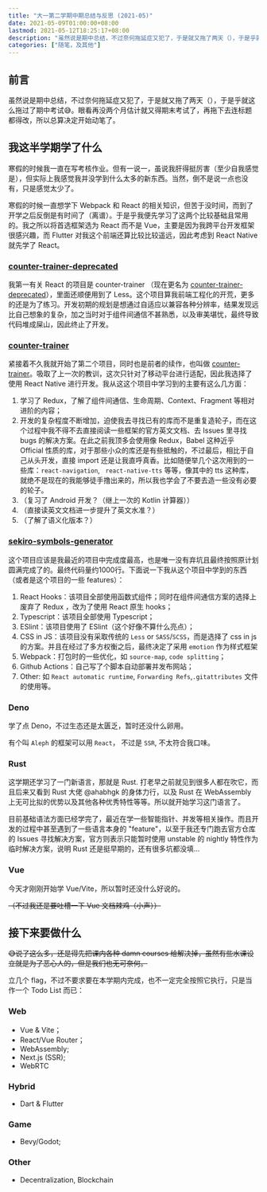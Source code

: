 ```yaml
---
title: "大一第二学期中期总结与反思 (2021-05)"
date: 2021-05-09T01:00:00+08:00
lastmod: 2021-05-12T18:25:17+08:00
description: "虽然说是期中总结，不过奈何拖延症又犯了，于是就又拖了两天（），于是乎就这么拖过了期中考试😅。眼看再没两个月估计就又得期末考试了，再拖下去连标题都得改，所以总算决定开始动笔了。"
categories: ["随笔，及其他"]
---
```


## 前言

虽然说是期中总结，不过奈何拖延症又犯了，于是就又拖了两天（），于是乎就这么拖过了期中考试😅。眼看再没两个月估计就又得期末考试了，再拖下去连标题都得改，所以总算决定开始动笔了。

## 我这半学期学了什么

寒假的时候我一直在写考核作业。但有一说一，虽说我肝得挺厉害（至少自我感觉是），但实际上我感觉我并没学到什么太多的新东西。当然，倒不是说一点也没有，只是感觉太少了。

寒假的时候一直想学下 Webpack 和 React 的相关知识，但苦于没时间，而到了开学之后反倒是有时间了（离谱）。于是乎我便先学习了这两个比较基础且常用的。我之所以将首选框架选为 React 而不是 Vue，主要是因为我跨平台开发框架很感兴趣，而 Flutter 对我这个前端还算比较比较遥远，因此考虑到 React Native 就先学了 React。

### [counter-trainer-deprecated](https://github.com/lomirus/counter-trainer-deprecated)

我第一有关 React 的项目是 counter-trainer （现在更名为 [counter-trainer-deprecated](https://github.com/lomirus/counter-trainer-deprecated)），里面还顺便用到了 Less。这个项目算我前端工程化的开荒，更多的还是为了练习。开发初期的规划是想通过自适应以兼容各种分辨率，结果发现远比自己想象的复杂，加之当时对于组件间通信不甚熟悉，以及审美堪忧，最终导致代码堆成屎山，因此终止了开发。

### [counter-trainer](https://github.com/lomirus/counter-trainer)

紧接着不久我就开始了第二个项目，同时也是前者的续作，也叫做 [counter-trainer](https://github.com/lomirus/counter-trainer)。吸取了上一次的教训，这次只针对了移动平台进行适配，因此我选择了使用 React Native 进行开发。我从这这个项目中学习到的主要有这么几方面：

1. 学习了 Redux，了解了组件间通信、生命周期、Context、Fragment 等相对进阶的内容；
2. 开发的复杂程度不断增加，迫使我去寻找已有的库而不是重复造轮子，而在这个过程中我不得不去直接阅读一些框架的官方英文文档、去 Issues 里寻找 bugs 的解决方案。在此之前我顶多会使用像 Redux，Babel 这种近乎 Official 性质的库，对于那些小众的库还是有些抵触的，不过最后，相比于自己从头开发，直接 import 还是让我直呼真香。比如随便举几个这次用到的一些库：`react-navigation`, ` react-native-tts` 等等，像其中的 tts 这种库，就绝不是现在的我能够徒手撸出来的，所以我也学会了不要去造一些没有必要的轮子。
3. （复习了 Android 开发？（继上一次的 Kotlin 计算器））
4. （直接读英文文档进一步提升了英文水准？）
5. （了解了语义化版本？）

### [sekiro-symbols-generator](https://github.com/lomirus/sekiro-symbols-generator)

这个项目应该是我最近的项目中完成度最高，也是唯一没有弃坑且最终按照原计划圆满完成了的。最终代码量约1000行。下面说一下我从这个项目中学到的东西（或者是这个项目的一些 features）：

1. React Hooks：该项目全部使用函数式组件；同时在组件间通信方案的选择上废弃了 Redux ，改为了使用 React 原生 hooks；
2. Typescript：该项目全部使用 Typescript；
3. ESlint：该项目使用了 ESlint（这个好像不算什么亮点）；
4. CSS in JS：该项目没有采取传统的 `Less` or `SASS`/`SCSS`，而是选择了 css in js 的方案。并且在经过了多方权衡之后，最终决定了采用 `emotion` 作为样式框架
5. Webpack：打包时的一些优化，如 `source-map`, `code splitting`；
6. Github Actions：自己写了个脚本自动部署并发布网站；
7. Other: 如 `React automatic runtime`, `Forwarding Refs`,`.gitattributes` 文件的使用等。

### Deno

学了点 Deno，不过生态还是太匮乏，暂时还没什么卵用。

有个叫 `Aleph` 的框架可以用 `React`， 不过是 `SSR`, 不太符合我口味。

### Rust

这学期还学习了一门新语言，那就是 Rust. 打老早之前就见到很多人都在吹它，而且后来又看到 Rust 大佬 @ahabhgk 的身体力行，以及 Rust 在 WebAssembly 上无可比拟的优势以及其他各种优秀特性等等。所以就开始学习这门语言了。

目前基础语法方面已经学完了，最近在学一些智能指针、并发等相关操作。而且开发的过程中甚至遇到了一些语言本身的 "feature"，以至于我还专门跑去官方仓库的 Issues 寻找解决方案，官方则表示只能暂时使用 unstable 的 nightly 特性作为临时解决方案，说明 Rust 还是挺早期的，还有很多坑都没填...

### Vue

今天才刚刚开始学 Vue/Vite，所以暂时还没什么好说的。

~~（不过我还是要吐槽一下 Vue 文档辣鸡（小声））~~

## 接下来要做什么

~~😅说了这么多，还是得先把课内各种 damn courses 给解决掉，虽然有些水课设立就是为了恶心人的，但是我们也无可奈何。~~

立几个 flag，不过不要求要在本学期内完成，也不一定完全按照它执行，只是当作一个 Todo List 而已：

### Web

- Vue & Vite；
- React/Vue Router；
- WebAssembly;
- Next.js (SSR);
- WebRTC

### Hybrid

- Dart & Flutter

### Game

- Bevy/Godot;

### Other

- Decentralization, Blockchain